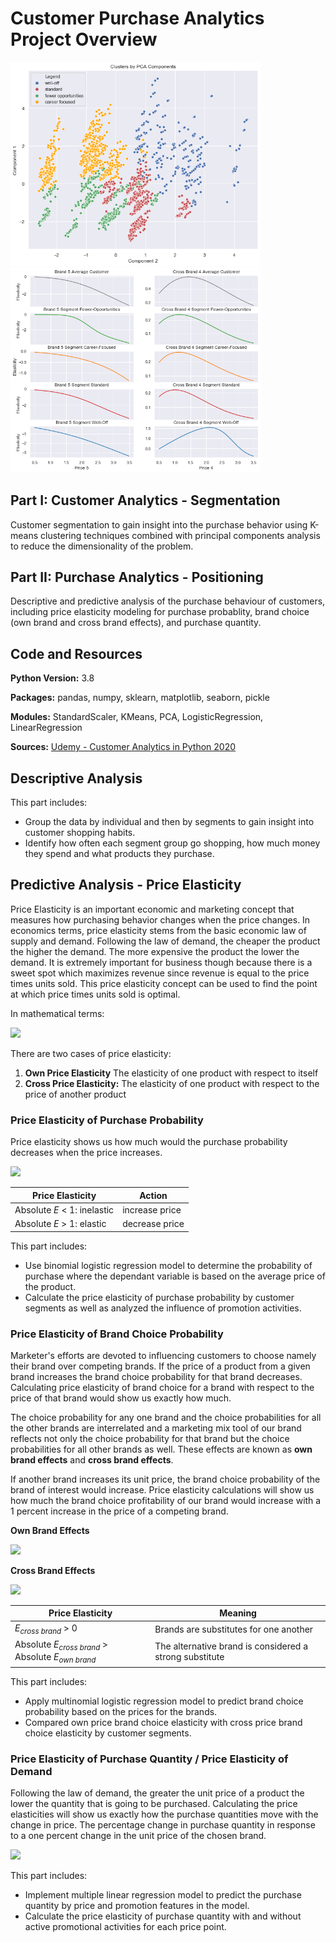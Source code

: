 # Customer Purchase Analytics Project Overview

<p float="left">
  <img src="/images/CS_Kmeans_PCA.png"" width=400" />
  <img src="/images/Cross_Brand_Effect.png" width="400" />
</p>

## Part I: Customer Analytics - Segmentation
Customer segmentation to gain insight into the purchase behavior using K-means clustering techniques combined with principal components analysis to reduce the dimensionality of the problem.

## Part II: Purchase Analytics - Positioning
Descriptive and predictive analysis of the purchase behaviour of customers, including price elasticity modeling for purchase probablity, brand choice (own brand and cross brand effects), and purchase quantity.

## Code and Resources
**Python Version:** 3.8

**Packages:** pandas, numpy, sklearn, matplotlib, seaborn, pickle

**Modules:** StandardScaler, KMeans, PCA, LogisticRegression, LinearRegression

**Sources:** [Udemy - Customer Analytics in Python 2020](https://www.udemy.com/course/customer-analytics-in-python/)

## Descriptive Analysis
This part includes:
* Group the data by individual and then by segments to gain insight into customer shopping habits.
* Identify how often each segment group go shopping, how much money they spend and what products they purchase.

## Predictive Analysis - Price Elasticity
Price Elasticity is an important economic and marketing concept that measures how purchasing behavior changes when the price changes. In economics terms, price elasticity stems from the basic economic law of supply and demand.
Following the law of demand, the cheaper the product the higher the demand. The more expensive the product the lower the demand.
It is extremely important for business though because there is a sweet spot which maximizes revenue since revenue is equal to the price times units sold.
This price elasticity concept can be used to find the point at which price times units sold is optimal.

In mathematical terms:

<img src="https://render.githubusercontent.com/render/math?math=Price\: Elasticity,\: E = \frac{Percent\: change\: in\: economic\: outcome\: of\: interest\: (Units\: sold)}{1\: percent\: change\: in\: price}">

There are two cases of price elasticity:
1. **Own Price Elasticity** The elasticity of one product with respect to itself
2. **Cross Price Elasticity:**  The elasticity of one product with respect to the price of another product

### Price Elasticity of Purchase Probability
Price elasticity shows us how much would the purchase probability decreases when the price increases.

<img src="https://render.githubusercontent.com/render/math?math=E = \frac{\Delta Pr(Purchase)}{\Delta Price} * \frac{Price}{Pr(Purchase)} = \beta * \frac{Price}{Pr(Purchase)}">

Price Elasticity | Action
--- | ---
Absolute *E* < 1: inelastic | increase price
Absolute *E* > 1: elastic  | decrease price

This part includes:
* Use binomial logistic regression model to determine the probability of purchase where the dependant variable is based on the average price of the product.
* Calculate the price elasticity of purchase probability by customer segments as well as analyzed the influence of promotion activities.

### Price Elasticity of Brand Choice Probability
Marketer's efforts are devoted to influencing customers to choose namely their brand over competing brands. If the price of a product from a given brand increases the brand choice probability for that brand decreases. Calculating price elasticity of brand choice for a brand with respect to the price of that brand would show us exactly how much.

The choice probability for any one brand and the choice probabilities for all the other brands are interrelated and a marketing mix tool of our brand reflects not only the choice probability for that brand but the choice probabilities for all other brands as well. These effects are known as **own brand effects** and **cross brand effects**.

If another brand increases its unit price, the brand choice probability of the brand of interest would increase. Price elasticity calculations will show us how much the brand choice profitability of our brand would increase with a 1 percent increase in the price of a competing brand.

**Own Brand Effects**

<img src="https://render.githubusercontent.com/render/math?math=E_{own\: brand} = \beta_{own\: brand} * \frac{Price_{own\: brand}}{Pr(own\: brand)}">

**Cross Brand Effects**

<img src="https://render.githubusercontent.com/render/math?math=E_{cross\: brand} = -\beta_{own\: brand} * \frac{Price_{cross\: brand}}{Pr(cross\: brand)}">

Price Elasticity | Meaning
--- | ---
*E<sub>cross brand</sub>* > 0 | Brands are substitutes for one another
Absolute *E<sub>cross brand</sub>* > Absolute *E<sub>own brand</sub>* | The alternative brand is considered a strong substitute

This part includes:
* Apply multinomial logistic regression model to predict brand choice probability based on the prices for the brands.
* Compared own price brand choice elasticity with cross price brand choice elasticity by customer segments.

### Price Elasticity of Purchase Quantity / Price Elasticity of Demand
Following the law of demand, the greater the unit price of a product the lower the quantity that is going to be purchased. Calculating the price elasticities will show us exactly how the purchase quantities move with the change in price. The percentage change in purchase quantity in response to a one percent change in the unit price of the chosen brand.

<img src="https://render.githubusercontent.com/render/math?math=E = \frac{\Delta Quantity}{\Delta Price} * \frac{Price}{Quantity} = \beta * \frac{Price}{Quantity}">

This part includes:
* Implement multiple linear regression model to predict the purchase quantity by price and promotion features in the model.
* Calculate the price elasticity of purchase quantity with and without active promotional activities for each price point.

<!--

<img align = "left" width = "450" src="/images/CS_Kmeans_PCA.png">
<img align = "right" width = "450" src="/images/Cross_Brand_Effect.png">

## Customer Analytics - Segmentation
### Exploration Data Analysis
Used Pearson correlation method (linear dependency between variables) to explore how the variables correlate, in order to get an initial understanding of the relationship between them.

### Data Preprocessing
Standardized data using StandardScaler, so that all features have equal weight.
### Customer segmentation - K-means clustering with PCA
Fitted K-means using the PCA scores and created a K-means-PCA-model with 4 clusters.

## Purchase Analytics - Positioning
### Data Preprocessing
Applied the segmentation model (scaler.pickle, pca.pickle, kmeans_pca.pickle) to the new dataset (purchase_data.csv) in order to group new customers into clusters.

### Descriptive analysis

<p align="center">
  <img src="/images/Pie_Chart_Segment_Proportion.png" width="400" />


<p align="center">
  <img src="/images/PA_Price_Elasticity_of_Purchase_Probability.png" width="600" />

Price Elasticity, E = % Change in economic outcome of interest (Units sold) / 1% change in price
E = beta * price * (1-Pr(purchase))
-->
